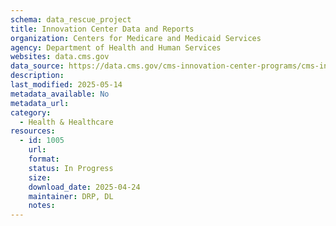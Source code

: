 ```yaml
---
schema: data_rescue_project 
title: Innovation Center Data and Reports
organization: Centers for Medicare and Medicaid Services
agency: Department of Health and Human Services
websites: data.cms.gov
data_source: https://data.cms.gov/cms-innovation-center-programs/cms-innovation-models-overview/innovation-center-data-and-reports
description: 
last_modified: 2025-05-14
metadata_available: No
metadata_url: 
category:
  - Health & Healthcare 
resources:
  - id: 1005
    url: 
    format: 
    status: In Progress
    size: 
    download_date: 2025-04-24
    maintainer: DRP, DL
    notes: 
---
```

